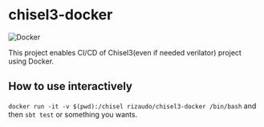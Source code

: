 # chisel3-docker
![Docker](https://github.com/rizaudo/chisel3-docker/workflows/Docker/badge.svg?branch=v1.0.0)


This project enables CI/CD of Chisel3(even if needed verilator) project using Docker.

## How to use interactively
`docker run -it -v $(pwd):/chisel rizaudo/chisel3-docker /bin/bash`
and then `sbt test` or something you wants.
